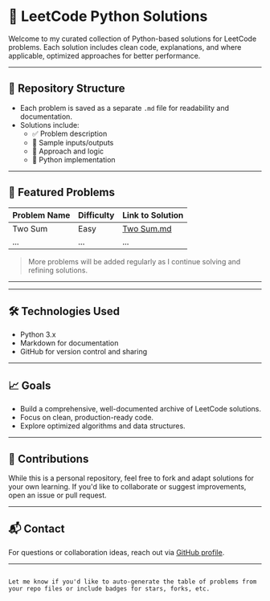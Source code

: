 # 🧠 LeetCode Python Solutions

Welcome to my curated collection of Python-based solutions for LeetCode problems. Each solution includes clean code, explanations, and where applicable, optimized approaches for better performance.

---

## 📂 Repository Structure

- Each problem is saved as a separate `.md` file for readability and documentation.
- Solutions include:
  - ✅ Problem description
  - 🧪 Sample inputs/outputs
  - 🧠 Approach and logic
  - 🧮 Python implementation

---

## 📌 Featured Problems

| Problem Name       | Difficulty | Link to Solution |
|--------------------|------------|------------------|
| Two Sum            | Easy       | [Two Sum.md](./Two%20Sum.md) |
| ...                | ...        | ...              |

> More problems will be added regularly as I continue solving and refining solutions.

---

---
## 🛠️ Technologies Used

- Python 3.x
- Markdown for documentation
- GitHub for version control and sharing

---

## 📈 Goals

- Build a comprehensive, well-documented archive of LeetCode solutions.
- Focus on clean, production-ready code.
- Explore optimized algorithms and data structures.

---

## 🙌 Contributions

While this is a personal repository, feel free to fork and adapt solutions for your own learning. If you'd like to collaborate or suggest improvements, open an issue or pull request.

---

## 📬 Contact

For questions or collaboration ideas, reach out via [GitHub profile](https://github.com/BEASTROHO).

---

```

Let me know if you'd like to auto-generate the table of problems from your repo files or include badges for stars, forks, etc.
